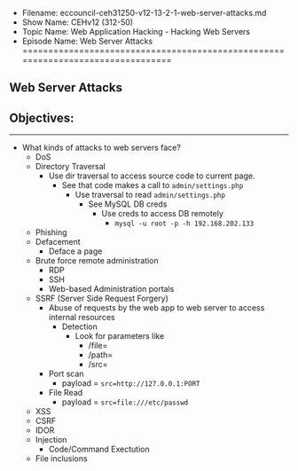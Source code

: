 - Filename: eccouncil-ceh31250-v12-13-2-1-web-server-attacks.md
- Show Name: CEHv12 (312-50)
- Topic Name: Web Application Hacking - Hacking Web Servers
- Episode Name: Web Server Attacks
================================================================================


Web Server Attacks
--------------------------------------------------------------------------------

Objectives:
--------------------------------------------------------------------------------

--------------------------------------------------------------------------------


+ What kinds of attacks to web servers face?
  - DoS
  - Directory Traversal
    + Use dir traversal to access source code to current page.
      - See that code makes a call to  `admin/settings.php`
        + Use traversal to read `admin/settings.php`
          - See MySQL DB creds
            + Use creds to access DB remotely
              - `mysql -u root -p -h 192.168.202.133`
  - Phishing
  - Defacement
    + Deface a page
  - Brute force remote administration
    + RDP
    + SSH
    + Web-based Administration portals
  - SSRF (Server Side Request Forgery)
    + Abuse of requests by the web app to web server to access internal resources
      - Detection
        + Look for parameters like
          - /file=
          - /path=
          - /src=
    + Port scan 
      - payload = `src=http://127.0.0.1:PORT`
    + File Read 
      - payload = `src=file:///etc/passwd`
  - XSS
  - CSRF
  - IDOR
  - Injection
    + Code/Command Exectution
  - File inclusions 
